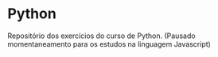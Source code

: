 # Python
 Repositório dos exercícios do curso de Python. (Pausado momentaneamento para os estudos na linguagem Javascript)
